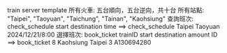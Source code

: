 train server template
所有火車: 五台順向，五台逆向，共十台
所有站點: "Taipei", "Taoyuan", "Taichung", "Tainan", "Kaohsiung"
查詢班次: check_schedule start destination time ==>  check_schedule Taipei Taoyuan 2024/12/21/8:00
選擇班次: book_ticket  trainID start destination amount ID ==> book_ticket 8 Kaohsiung Taipei 3 A130694280
